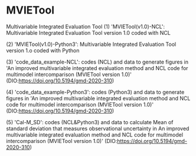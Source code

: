 # MVIETool
Multivariable Integrated Evaluation Tool
(1) 'MVIETool(v1.0)-NCL': Multivariable Integrated Evaluation Tool version 1.0 coded with NCL

(2) 'MVIETool(v1.0)-Python3': Multivariable Integrated Evaluation Tool version 1.o coded with Python

(3) 'code_data_example-NCL': codes (NCL) and data to generate figures in 'An improved multivariable integrated evaluation method and NCL code for multimodel intercomparison (MVIETool version 1.0)' (DIO:https://doi.org/10.5194/gmd-2020-310)

(4) 'code_data_example-Python3': codes (Python3) and data to generate figures in 'An improved multivariable integrated evaluation method and NCL code for multimodel intercomparison (MVIETool version 1.0)' (DIO:https://doi.org/10.5194/gmd-2020-310)

(5) 'Cal-M_SD': codes (NCL&Python3) and data to calculate Mean of standard deviation that measures observational uncertainty in An improved multivariable integrated evaluation method and NCL code for multimodel intercomparison (MVIETool version 1.0)' (DIO:https://doi.org/10.5194/gmd-2020-310)
